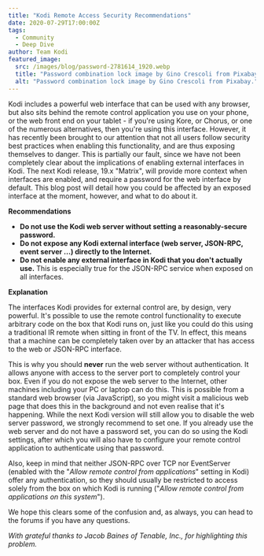 ```yaml
---
title: "Kodi Remote Access Security Recommendations"
date: 2020-07-29T17:00:00Z
tags:
  - Community
  - Deep Dive
author: Team Kodi
featured_image:
  src: /images/blog/password-2781614_1920.webp
  title: "Password combination lock image by Gino Crescoli from Pixabay."
  alt: "Password combination lock image by Gino Crescoli from Pixabay."
---
```


Kodi includes a powerful web interface that can be used with any browser, but also sits behind the remote control application you use on your phone, or the web front end on your tablet - if you're using Kore, or Chorus, or one of the numerous alternatives, then you're using this interface. However, it has recently been brought to our attention that not all users follow security best practices when enabling this functionality, and are thus exposing themselves to danger. This is partially our fault, since we have not been completely clear about the implications of enabling external interfaces in Kodi. The next Kodi release, 19.x "Matrix", will provide more context when interfaces are enabled, and require a password for the web interface by default. This blog post will detail how you could be affected by an exposed interface at the moment, however, and what to do about it.

**Recommendations**

- **Do not use the Kodi web server without setting a reasonably-secure password.**
- **Do not expose any Kodi external interface (web server, JSON-RPC, event server ...) directly to the Internet.**
- **Do not enable any external interface in Kodi that you don't actually use.** This is especially true for the JSON-RPC service when exposed on all interfaces.

**Explanation**

The interfaces Kodi provides for external control are, by design, very powerful. It's possible to use the remote control functionality to execute arbitrary code on the box that Kodi runs on, just like you could do this using a traditional IR remote when sitting in front of the TV. In effect, this means that a machine can be completely taken over by an attacker that has access to the web or JSON-RPC interface.

This is why you should **never** run the web server without authentication. It allows anyone with access to the server port to completely control your box. Even if you do not expose the web server to the Internet, other machines including your PC or laptop can do this. This is possible from a standard web browser (via JavaScript), so you might visit a malicious web page that does this in the background and not even realise that it's happening. While the next Kodi version will still allow you to disable the web server password, we strongly recommend to set one. If you already use the web server and do not have a password set, you can do so using the Kodi settings, after which you will also have to configure your remote control application to authenticate using that password.

Also, keep in mind that neither JSON-RPC over TCP nor EventServer (enabled with the "_Allow remote control from applications_" setting in Kodi) offer any authentication, so they should usually be restricted to access solely from the box on which Kodi is running ("_Allow remote control from applications on this system_").

We hope this clears some of the confusion and, as always, you can head to the forums if you have any questions.

_With grateful thanks to Jacob Baines of Tenable, Inc., for highlighting this problem._
